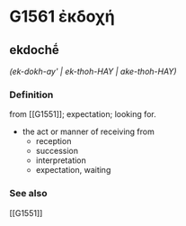 # G1561 ἐκδοχή

## ekdochḗ

_(ek-dokh-ay' | ek-thoh-HAY | ake-thoh-HAY)_

### Definition

from [[G1551]]; expectation; looking for.

- the act or manner of receiving from
  - reception
  - succession
  - interpretation
  - expectation, waiting

### See also

[[G1551]]

